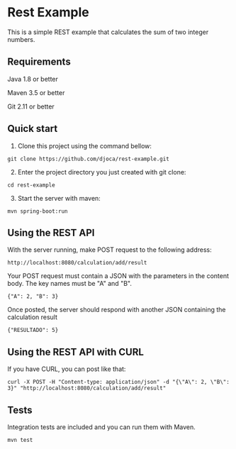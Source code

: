 # Rest Example

This is a simple REST example that calculates the sum of two integer numbers.

## Requirements

Java 1.8 or better

Maven 3.5 or better

Git 2.11 or better

## Quick start

1) Clone this project using the command bellow:

`git clone https://github.com/djoca/rest-example.git`

2) Enter the project directory you just created with git clone:

`cd rest-example`

3) Start the server with maven:

`mvn spring-boot:run`

## Using the REST API

With the server running, make POST request to the following address:

`http://localhost:8080/calculation/add/result`

Your POST request must contain a JSON with the parameters in the content body. The key names must be "A" and "B".

`{"A": 2, "B": 3}`

Once posted, the server should respond with another JSON containing the calculation result

`{"RESULTADO": 5}`

## Using the REST API with CURL

If you have CURL, you can post like that:

`curl -X POST -H "Content-type: application/json" -d "{\"A\": 2, \"B\": 3}" "http://localhost:8080/calculation/add/result"`

## Tests

Integration tests are included and you can run them with Maven.

`mvn test`
 

